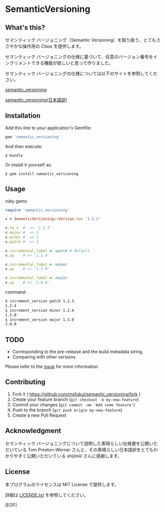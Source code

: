 # SemanticVersioning

## What's this?

セマンティック バージョニング（Semantic Versioning）を取り扱う、とてもささやかな操作用の Class を提供します。

セマンティック バージョニングの仕様に基づいて、任意のバージョン番号をインクリメントできる機能が欲しいと思って作りました。

セマンティック バージョニングの仕様については以下のサイトを参照してください。

[semantic_versioning](http://semver.org)

[semantic_versioning(日本語訳)](http://shijimiii.info/technical-memo/semver)

## Installation

Add this line to your application's Gemfile:

```ruby
gem 'semantic_versioning'
```

And then execute:

    $ bundle

Or install it yourself as:

    $ gem install semantic_versioning

## Usage

ruby gems

```ruby
require 'semantic_versioning'

v = SemanticVersioning::Version.new '1.2.3'

v.to_s  #  => '1.2.3'
v.major #  => 1
v.minor #  => 2
v.patch #  => 3

v.incremental_label = :patch # default
v.up    # => '1.2.4'

v.incremental_label = :minor
v.up    # => '1.3.0'

v.incremental_label = :major
v.up    # => '2.0.0'

```

command

```sh
$ increment_version patch 1.2.3
1.2.4
$ increment_version minor 1.2.4
1.3.0
$ increment_version major 1.3.0
2.0.0
```

## TODO

* Corresponding to the pre-release and the build metadata string.
* Comparing with other versions.

Please refer to the [issue](https://github.com/msfukui/semantic_versioning/issues) for more information.

## Contributing

1. Fork it ( https://github.com/msfukui/semantic_versioning/fork )
2. Create your feature branch (`git checkout -b my-new-feature`)
3. Commit your changes (`git commit -am 'Add some feature'`)
4. Push to the branch (`git push origin my-new-feature`)
5. Create a new Pull Request

## Acknowledgment

セマンティック バージョニングについて説明した素晴らしい仕様書を公開いただいている Tom Preston-Werner さんと、その素晴らしい日本語訳をとてもわかりやすく公開いただいている shijimiii さんに感謝します。

## License

本プログラムのライセンスは MIT License で提供します。

詳細は [LICENSE.txt](LICENSE.txt) を参照してください。

[EOF]
